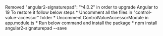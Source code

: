 Removed "angular2-signaturepad": "^4.0.2" in order to upgrade Angular to 19
To restore it follow below steps
    * Uncomment all the files in "control-value-accessor" folder
    * Uncomment ControlValueAccessorModule in app.module.ts
    * Run below command and install the package
        * npm install angular2-signaturepad --save 
